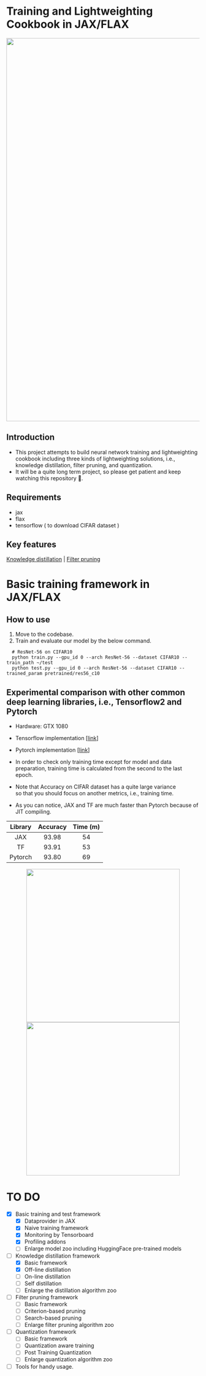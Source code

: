 # Training and Lightweighting Cookbook in JAX/FLAX 
<p align="center">
  <img src="https://user-images.githubusercontent.com/26036843/170741627-d8d59c65-bc94-471a-8ad0-686ccd1ba9bd.jpg" width="1000">
</p>

## Introduction
- This project attempts to build neural network training and lightweighting cookbook including three kinds of lightweighting solutions, i.e., knowledge distillation, filter pruning, and quantization.
- It will be a quite long term project, so please get patient and keep watching this repository 🤗.

## Requirements
- jax
- flax
- tensorflow ( to download CIFAR dataset )

## Key features
[Knowledge distillation](https://github.com/sseung0703/Lightweighting_Cookbook/tree/main/KD) | [Filter pruning](https://github.com/sseung0703/Lightweighting_Cookbook/tree/main/FP)

# Basic training framework in JAX/FLAX
## How to use
1. Move to the codebase.
2. Train and evaluate our model by the below command.

```
  # ResNet-56 on CIFAR10
  python train.py --gpu_id 0 --arch ResNet-56 --dataset CIFAR10 --train_path ~/test
  python test.py --gpu_id 0 --arch ResNet-56 --dataset CIFAR10 --trained_param pretrained/res56_c10
```

## Experimental comparison with other common deep learning libraries, i.e., Tensorflow2 and Pytorch
- Hardware: GTX 1080
- Tensorflow implementation [[link](https://github.com/sseung0703/EKG)]
- Pytorch implementation [[link](https://github.com/akamaster/pytorch_resnet_cifar10)]
- In order to check only training time except for model and data preparation, training time is calculated from the second to the last epoch.

- Note that Accuracy on CIFAR dataset has a quite large variance <br>
  so that you should focus on another metrics, i.e., training time.
- As you can notice, JAX and TF are much faster than Pytorch because of JIT compiling.

<p align="center">

| Library | Accuracy| Time (m)|
|:-------:|:-------:|:-------:|
| JAX     |   93.98 |      54 |
| TF      |   93.91 |      53 |
| Pytorch |   93.80 |      69 |
</p>

<p align="center">
  <img src="https://user-images.githubusercontent.com/26036843/170279989-96cd1d0d-5906-49c0-9deb-77d9eb4eefe3.png" width="400"><img src="https://user-images.githubusercontent.com/26036843/170280803-7b16bb18-df05-47bf-86d8-7fb502ef22f8.png" width="400"><br>
</p>

# TO DO
- [x] Basic training and test framework
  - [x] Dataprovider in JAX
  - [x] Naive training framework
  - [x] Monitoring by Tensorboard
  - [x] Profiling addons
  - [ ] Enlarge model zoo including HuggingFace pre-trained models
  
- [ ] Knowledge distillation framework
  - [x] Basic framework
  - [x] Off-line distillation
  - [ ] On-line distillation
  - [ ] Self distillation
  - [ ] Enlarge the distillation algorithm zoo

- [ ] Filter pruning framework
  - [ ] Basic framework
  - [ ] Criterion-based pruning
  - [ ] Search-based pruning
  - [ ] Enlarge filter pruning algorithm zoo

- [ ] Quantization framework
  - [ ] Basic framework
  - [ ] Quantization aware training
  - [ ] Post Training Quantization
  - [ ] Enlarge quantization algorithm zoo

- [ ] Tools for handy usage.
